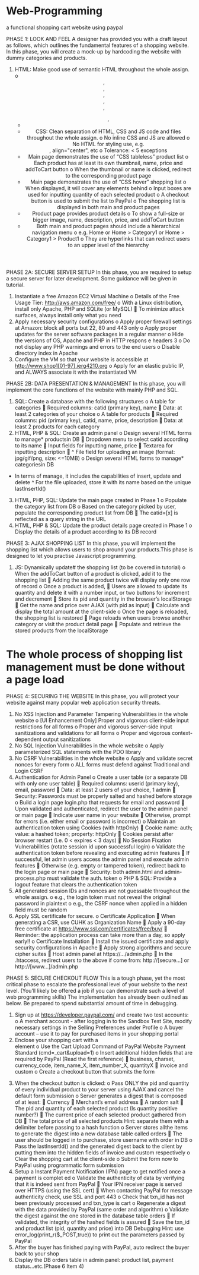 # Web-Programming
a functional shopping cart website using paypal

PHASE 1: LOOK AND FEEL 
A designer has provided you with a draft layout as follows, which outlines the fundamental features of a shopping
website. In this phase, you will create a mock-up by hardcoding the website with dummy categories and products.

1. HTML: Make good use of semantic HTML throughout the whole assign.
o <header>, <nav>, <footer>, <article>, <section>, <ul>, <li>
2. CSS: Clean separation of HTML, CSS and JS code and files throughout the whole assign. 
o No inline CSS and JS are allowed
o No HTML for styling use, e.g. <center>, align="center", etc
o Tolerance: < 5 exceptions
3. Main page demonstrates the use of “CSS tableless” product list
o Each product has at least its own thumbnail, name, price and addToCart button
o When the thumbnail or name is clicked, redirect to the corresponding product page
4. Main page demonstrates the use of “CSS hover” shopping list
o When displayed, it will cover any elements behind
o Input boxes are used for inputting quantity of each selected product
o A checkout button is used to submit the list to PayPal
o The shopping list is displayed in both main and product pages
5. Product page provides product details 
o To show a full-size or bigger image, name, description, price, and addToCart button
6. Both main and product pages should include a hierarchical navigation menu 
o e.g. Home or Home > Category1 or Home > Category1 > Product1
o They are hyperlinks that can redirect users to an upper level of the hierarchy
  
PHASE 2A: SECURE SERVER SETUP
In this phase, you are required to setup a secure server for later development. Some guidance will be given in tutorial.
1. Instantiate a free Amazon EC2 Virtual Machine 
o Details of the Free Usage Tier: http://aws.amazon.com/free/
o With a Linux distribution, install only Apache, PHP and SQLite (or MySQL)
 To minimize attack surfaces, always install only what you need
2. Apply necessary security configurations
o Apply proper firewall settings at Amazon: block all ports but 22, 80 and 443 only
o Apply proper updates for the server software packages in a regular manner
o Hide the versions of OS, Apache and PHP in HTTP respons e headers
3
o Do not display any PHP warnings and errors to the end users
o Disable directory index in Apache
3. Configure the VM so that your website is accessible at http://www.shop1[01-97].ierg4210.org 
o Apply for an elastic public IP, and ALWAYS associate it with the instantiated VM

PHASE 2B: DATA PRESENTATION & MANAGEMENT 
In this phase, you will implement the core functions of the website with mainly PHP and SQL.
1. SQL: Create a database with the following structures 
o A table for categories
 Required columns: catid (primary key), name
 Data: at least 2 categories of your choice
o A table for products
 Required columns: pid (primary key), catid, name, price, description
 Data: at least 2 products for each category
2. HTML, PHP & SQL: Create an admin panel
o Design several HTML forms to manage* productsin DB
 Dropdown menu to select catid according to its name
 Input fields for inputting name, price
 Textarea for inputting description
 ^ File field for uploading an image (format: jpg/gif/png, size: <=10MB)
o Design several HTML forms to manage* categoriesin DB 
* In terms of manage, it includes the capabilities of insert, update and delete
^ For the file uploaded, store it with its name based on the unique lastInsertId()
3. HTML, PHP, SQL: Update the main page created in Phase 1
o Populate the category list from DB
o Based on the category picked by user, populate the corresponding product list from DB
 The catid=[x] is reflected as a query string in the URL
4. HTML, PHP & SQL: Update the product details page created in Phase 1 
o Display the details of a product according to its DB record

PHASE 3: AJAX SHOPPING LIST
In this phase, you will implement the shopping list which allows users to shop around your products.This phase is
designed to let you practise Javascript programming.
1. JS: Dynamically update#
the shopping list (to be covered in tutorial)
o When the addToCart button of a product is clicked, add it to the shopping list 
 Adding the same product twice will display only one row of record
o Once a product is added,
 Users are allowed to update its quantity and delete it with a number input, or 
 two buttons for increment and decrement
 Store its pid and quantity in the browser’s localStorage
 Get the name and price over AJAX (with pid as input) 
 Calculate and display the total amount at the client-side
o Once the page is reloaded, the shopping list is restored 
 Page reloads when users browse another category or visit the product detail page
 Populate and retrieve the stored products from the localStorage
# The whole process of shopping list management must be done without a page load

PHASE 4: SECURING THE WEBSITE 
In this phase, you will protect your website against many popular web application security threats.
1. No XSS Injection and Parameter Tampering Vulnerabilities in the whole website
o [UI Enhancement Only] Proper and vigorous client-side input restrictions for all forms 
o Proper and vigorous server-side input sanitizations and validations for all forms 
o Proper and vigorous context-dependent output sanitizations 
2. No SQL Injection Vulnerabilities in the whole website 
o Apply parameterized SQL statements with the PDO library
3. No CSRF Vulnerabilities in the whole website 
o Apply and validate secret nonces for every form
o ALL forms must defend against Traditional and Login CSRF
4. Authentication for Admin Panel
o Create a user table (or a separate DB with only one user table)
 Required columns: userid (primary key), email, password
 Data: at least 2 users of your choice, 1 admin
 Security: Passwords must be properly salted and hashed before storage
o Build a login page login.php that requests for email and password
 Upon validated and authenticated, redirect the user to the admin panel or main page
 Indicate user name in your website
 Otherwise, prompt for errors (i.e. either email or password is incorrect)
o Maintain an authentication token using Cookies (with httpOnly)
 Cookie name: auth; value: a hashed token; property: httpOnly
 Cookies persist after browser restart (i.e. 0 < expires < 3 days) 
 No Session Fixation Vulnerabilities (rotate session id upon successful login) 
o Validate the authentication token before revealing and executing admin features 
 If successful, let admin users access the admin panel and execute admin features
 Otherwise (e.g. empty or tampered token), redirect back to the login page or main page
 Security: both admin.html and admin-process.php must validate the auth. token
o PHP & SQL: Provide a logout feature that clears the authentication token 
5. All generated session IDs and nonces are not guessable throughout the whole assign. 
o e.g., the login token must not reveal the original password in plaintext
o e.g., the CSRF nonce when applied in a hidden field must be random
6. Apply SSL certificate for secure.
o Certificate Application 
 When generating a CSR, use CUHK as Organization Name
 Apply a 90-day free certificate at https://www.ssl.com/certificates/free/buy/
 Reminder: the application process can take more than a day, so apply early!!
o Certificate Installation
 Install the issued certificate and apply security configurations in Apache 
 Apply strong algorithms and secure cipher suites
 Host admin panel at https://.../admin.php 
 In the .htaccess, redirect users to the above if come from:
http://[secure...] or http://[www...]/admin.php

PHASE 5: SECURE CHECKOUT FLOW 
This is a tough phase, yet the most critical phase to escalate the professional level of your website to the next level.
(You’ll likely be offered a job if you can demonstrate such a level of web programming skills) The implementation has
already been outlined as below. Be prepared to spend substantial amount of time in debugging.
1. Sign up at https://developer.paypal.com/ and create two test accounts: 
o A merchant account - after logging in to the Sandbox Test Site, modify necessary settings in the Selling
Preferences under Profile
o A buyer account – use it to pay for purchased items in your shopping portal
2. Enclose your shopping cart with a <form> element 
o Use the Cart Upload Command of PayPal Website Payment Standard (cmd=_cart&upload=1)
o Insert additional hidden fields that are required by PayPal (Read the first reference)
 business, charset, currency_code, item_name_X, item_number_X, quantityX
 invoice and custom
o Create a checkout button that submits the form
3. When the checkout button is clicked: 
o Pass ONLY the pid and quantity of every individual product to your server using AJAX and cancel the
default form submission
o Server generates a digest that is composed of at least:
 Currency
 Merchant’s email address
 A random salt
 The pid and quantity of each selected product (Is quantity positive number?)
 The current price of each selected product gathered from DB
 The total price of all selected products
Hint: separate them with a delimiter before passing to a hash function
o Server stores allthe items to generate the digest into a new database table called orders
 The user should be logged in to purchase, store username with order in DB
o Pass the lastInsertId() and the generated digest back to the client by putting them into the hidden fields
of invoice and custom respectively
o Clear the shopping cart at the client-side
o Submit the form now to PayPal using programmatic form submission
4. Setup a Instant Payment Notification (IPN) page to get notified once a payment is complet ed
o Validate the authenticity of data by verifying that it is indeed sent from PayPal 
 Your IPN receiver page is served over HTTPS (using the SSL cert)
 When contacting PayPal for message authenticity check, use SSL and port 443
o Check that txn_id has not been previously processed and txn_type is cart 
o Regenerate a digest with the data provided by PayPal (same order and algorithm) 
o Validate the digest against the one stored in the database table orders 
 If validated, the integrity of the hashed fields is assured
 Save the txn_id and product list (pid, quantity and price) into DB
Debugging Hint: use error_log(print_r($_POST,true)) to print out the parameters passed by PayPal
5. After the buyer has finished paying with PayPal, auto redirect the buyer back to your shop
6. Display the DB orders table in admin panel: product list, payment status…etc.(Phase 6 Item 4)
